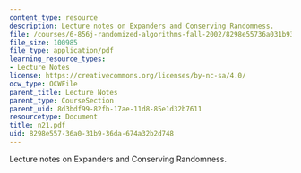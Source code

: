 ```yaml
---
content_type: resource
description: Lecture notes on Expanders and Conserving Randomness.
file: /courses/6-856j-randomized-algorithms-fall-2002/8298e55736a031b936da674a32b2d748_n21.pdf
file_size: 100985
file_type: application/pdf
learning_resource_types:
- Lecture Notes
license: https://creativecommons.org/licenses/by-nc-sa/4.0/
ocw_type: OCWFile
parent_title: Lecture Notes
parent_type: CourseSection
parent_uid: 8d3bdf99-82fb-17ae-11d8-85e1d32b7611
resourcetype: Document
title: n21.pdf
uid: 8298e557-36a0-31b9-36da-674a32b2d748
---
```

Lecture notes on Expanders and Conserving Randomness.